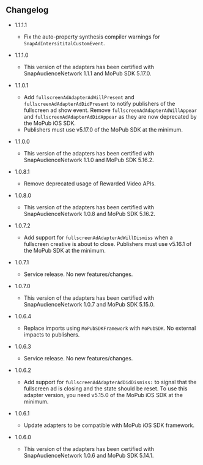 ## Changelog
* 1.1.1.1
  * Fix the auto-property synthesis compiler warnings for `SnapAdIntersititalCustomEvent`.
  
* 1.1.1.0
  * This version of the adapters has been certified with SnapAudienceNetwork 1.1.1 and MoPub SDK 5.17.0.

* 1.1.0.1
  * Add `fullscreenAdAdapterAdWillPresent` and `fullscreenAdAdapterAdDidPresent` to notify publishers of the fullscreen ad show event. Remove `fullscreenAdAdapterAdWillAppear` and  `fullscreenAdAdapterAdDidAppear` as they are now deprecated by the MoPub iOS SDK.
  * Publishers must use v5.17.0 of the MoPub SDK at the minimum.

* 1.1.0.0
  * This version of the adapters has been certified with SnapAudienceNetwork 1.1.0 and MoPub SDK 5.16.2.

* 1.0.8.1
  * Remove deprecated usage of Rewarded Video APIs.

* 1.0.8.0
  * This version of the adapters has been certified with SnapAudienceNetwork 1.0.8 and MoPub SDK 5.16.2.

* 1.0.7.2
  * Add support for `fullscreenAdAdapterAdWillDismiss` when a fullscreen creative is about to close. Publishers must use v5.16.1 of the MoPub SDK at the minimum.

* 1.0.7.1
  * Service release. No new features/changes.

* 1.0.7.0
  * This version of the adapters has been certified with SnapAudienceNetwork 1.0.7 and MoPub SDK 5.15.0.

* 1.0.6.4
  * Replace imports using `MoPubSDKFramework` with `MoPubSDK`. No external impacts to publishers.

* 1.0.6.3
  * Service release. No new features/changes.

* 1.0.6.2
  * Add support for `fullscreenAdAdapterAdDidDismiss:` to signal that the fullscreen ad is closing and the state should be reset. To use this adapter version, you need v5.15.0 of the MoPub iOS SDK at the minimum.

* 1.0.6.1
  * Update adapters to be compatible with MoPub iOS SDK framework.

* 1.0.6.0
  * This version of the adapters has been certified with SnapAudienceNetwork 1.0.6 and MoPub SDK 5.14.1.